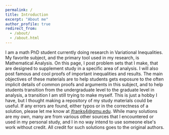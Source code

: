 ```yaml
---
permalink: /
title: Introduction
excerpt: "About me"
author_profile: true
redirect_from: 
  - /about/
  - /about.html
---
```

I am a math PhD student currently doing research in Variational Inequalities. My favorite subject, and the primary tool used in my research, is Mathematical Analysis. On this page, I post problem sets that I make, that are designed to supplement study in a specific area of analysis. I will also post famous and cool proofs of important inequalities and results. The main objectives of these materials are to help students gets exposure to the often implicit details of common proofs and arguments in this subject, and to help students transition from the undergraduate level to the graduate level in analysis, a transition I am still trying to make myself. This is just a hobby I have, but I thought making a repository of my study materials could be useful. If any errors are found, either typos or in the correctness of a solution, please let me know at jfranks4@gmu.edu. While many solutions are my own, many are from various other sources that I encountered or used in my personal study, and I in no way intend to use someone else's work without credit. All credit for such solutions goes to the original authors.      
